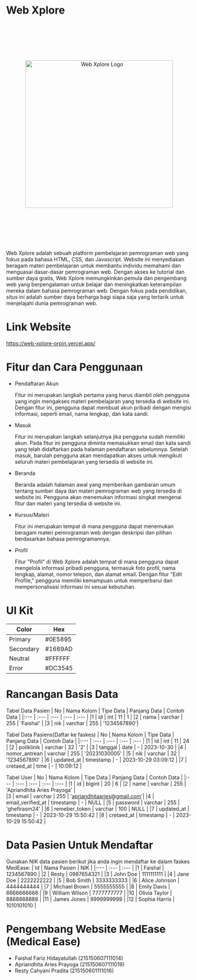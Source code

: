 # Web Xplore
<p align="center" style="padding-top: 100px; padding-bottom: 100px;">
  <a href="https://web-xplore-orpin.vercel.app/" target="_blank">
    <img src="https://res.cloudinary.com/duvtd590q/image/upload/v1699623585/logo_webXplore_nobg_bekyx5.svg" width="400" alt="Web Xplore Logo">
  </a>
</p>


Web Xplore adalah sebuah platform pembelajaran pemrograman web yang fokus pada bahasa HTML, CSS, dan Javascript. Website ini menyediakan beragam materi pembelajaran untuk membantu individu memahami dan menguasai dasar-dasar pemrograman web. Dengan akses ke tutorial dan sumber daya gratis, Web Xplore memungkinkan pemula dan pengembang web yang berpengalaman untuk belajar dan meningkatkan keterampilan mereka dalam bahasa pemrograman web. Dengan fokus pada pendidikan, situs ini adalah sumber daya berharga bagi siapa saja yang tertarik untuk menjelajahi dunia pemrograman web.

# Link Website
https://web-xplore-orpin.vercel.app/

# Fitur dan Cara Penggunaan
- Pendaftaran Akun

  Fitur ini merupakan langkah pertama yang harus diambil oleh pengguna yang ingin mengakses materi pembelajaran yang tersedia di website ini. Dengan fitur ini, pengguna dapat membuat akun pribadi dengan mengisi informasi, seperti email, nama lengkap, dan kata sandi.
- Masuk
  
  Fitur ini merupakan langkah selanjutnya jika pengguna sudah memiliki akun. Pada fitur ini pengguna diminta memasukkan email dan kata sandi yang telah didaftarkan pada halaman pendaftaran sebelumnya. Setelah masuk, barulah pengguna akan mendapatkan akses untuk mengikuti seluruh materi pembelajaran yang tersedia di website ini.
- Beranda
  
  Beranda adalah halaman awal yang memberikan gambaran umum tentang sumber daya dan materi pemrograman web yang tersedia di website ini. Pengguna akan menemukan informasi singkat mengenai fitur dan materi yang tersedia di website ini.
- Kursus/Materi
  
  Fitur ini merupakan tempat di mana pengguna dapat menemukan beragam materi pemrograman web dengan deskripsi dan pilihan berdasarkan bahasa pemrogramannya.
- Profil
  
  Fitur "Profil" di Web Xplore adalah tempat di mana pengguna dapat mengelola informasi pribadi pengguna, termasuk foto profil, nama lengkap, alamat, nomor telepon, dan alamat email. Dengan fitur "Edit Profile," pengguna memiliki kemampuan untuk memperbarui dan mempersonalisasi informasi ini sesuai kebutuhan.

# UI Kit
| Color     | Hex     | 
| ---       | ---     | 
| Primary   | #0E5895 |
| Secondary | #1669AD |
| Neutral   | #FFFFFF |
| Error     | #DC3545 |

# Rancangan Basis Data
Tabel Data Pasien
| No  | Nama Kolom | Tipe Data | Panjang Data | Contoh Data |
|:--- | :---       | :---      | :---         | :---        |
|1    | id         | int       | 11           | 1           |
|2    | nama       | varchar   | 255          | 'Faishal'   |
|3    | nik        | varchar   | 255          | '1234567890'|

Tabel Data Pasiens(Daftar ke faskes)
| No  | Nama Kolom    | Tipe Data | Panjang Data | Contoh Data         |
|:--- | :---          | :---      | :---         | :---                |
|1    | id            | int       | 11           | 24                  |
|2    | poliklinik    | varchar   | 32           | '2'                 |
|3    | tanggal       | date      | -            | 2023-10-30          |
|4    | nomor_antrean | varchar   | 255          | '20231030005'       |
|5    | nik           | varchar   | 32           | '1234567890'        |
|6    | updated_at    | timestamp | -            | 2023-10-29 03:09:12 |
|7    | cretaed_at    | time      | -            | 10:09:12            |

Tabel User
| No  | Nama Kolom        | Tipe Data | Panjang Data | Contoh Data                 |
|:--- | :---              | :---      | :---         | :---                        |
|1    | id                | bigint    | 20           | 6                           |
|2    | name              | varchar   | 255          | 'Apriandhita Aries Prayoga' |            
|3    | email             | varchar   | 255          | 'apriandhitaaries@gmail.com'|
|4    | email_verified_at | timestamp | -            | NULL                        |
|5    | password          | varchar   | 255          | 'ghefirasm24'               |
|6    | remeber_token     | varchar   | 100          | NULL                        |
|7    | updated_at        | timestamp | -            | 2023-10-29 15:50:42         |
|8    | cretaed_at        | timestamp | -            | 2023-10-29 15:50:42         |

# Data Pasien Untuk Mendaftar
Gunakan NIK data pasien berikut jika anda ingin mendaftar ke dalam faskes MedEase:
| Id  | Nama Pasien      | NIK            | 
|:--- | :---             | :---           | 
|1    | Faishal          | 1234567890     | 
|2    | Resty            | 0987654321     | 
|3    | John Doe         | 1111111111     | 
|4    | Jane Doe         | 2222222222     | 
|5    | Bob Smith        | 3333333333     | 
|6    | Alice Johnson    | 4444444444     | 
|7    | Michael Brown    | 5555555555     | 
|8    | Emily Davis      | 6666666666     | 
|9    | William Wilson   | 7777777777     | 
|10   | Olivia Taylor    | 8888888888     | 
|11   | James Jones      | 9999999999     | 
|12   | Sophia Harris    | 1010101010     | 

# Pengembang Website MedEase (Medical Ease)
  - Faishal Fariz Hidayatullah (215150607111014)
  - Apriandhita Aries Prayoga  (215150607111019)
  - Resty Cahyani Pradita      (215150601111016)
